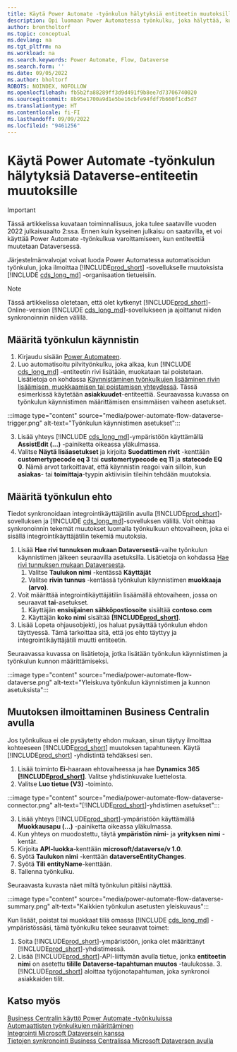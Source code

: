 ```yaml
---
title: Käytä Power Automate -työnkulun hälytyksiä entiteetin muutoksille
description: Opi luomaan Power Automatessa työnkulku, joka hälyttää, kun entiteetti muuttuu Dataverse-ympäristössä.
author: brentholtorf
ms.topic: conceptual
ms.devlang: na
ms.tgt_pltfrm: na
ms.workload: na
ms.search.keywords: Power Automate, Flow, Dataverse
ms.search.form: ''
ms.date: 09/05/2022
ms.author: bholtorf
ROBOTS: NOINDEX, NOFOLLOW
ms.openlocfilehash: fb5b2fa88289ff3d9d491f9b8ee7d73706740020
ms.sourcegitcommit: 8b95e1700a9d1e5be16cbfe94fdf7b660f1cd5d7
ms.translationtype: HT
ms.contentlocale: fi-FI
ms.lasthandoff: 09/09/2022
ms.locfileid: "9461256"
---
```

# <a name="use-a-power-automate-flow-for-alerts-to-dataverse-entity-changes"></a>Käytä Power Automate -työnkulun hälytyksiä Dataverse-entiteetin muutoksille

> [!IMPORTANT]
> Tässä artikkelissa kuvataan toiminnallisuus, joka tulee saataville vuoden 2022 julkaisuaalto 2:ssa. Ennen kuin kyseinen julkaisu on saatavilla, et voi käyttää Power Automate -työnkulkua varoittamiseen, kun entiteettiä muutetaan Dataversessä.

Järjestelmänvalvojat voivat luoda Power Automatessa automatisoidun työnkulun, joka ilmoittaa [!INCLUDE[prod_short](includes/prod_short.md)] -sovellukselle muutoksista [!INCLUDE [cds_long_md](includes/cds_long_md.md)] -organisaation tietueisiin.

> [!NOTE]
> Tässä artikkelissa oletetaan, että olet kytkenyt [!INCLUDE[prod_short](includes/prod_short.md)]-Online-version [!INCLUDE [cds_long_md](includes/cds_long_md.md)]-sovellukseen ja ajoittanut niiden synkronoinnin niiden välillä.

## <a name="define-the-flow-trigger"></a>Määritä työnkulun käynnistin

1. Kirjaudu sisään [Power Automateen](https://flow.microsoft.com).
2. Luo automatisoitu pilvityönkulku, joka alkaa, kun [!INCLUDE [cds_long_md](includes/cds_long_md.md)] -entiteetin rivi lisätään, muokataan tai poistetaan. Lisätietoja on kohdassa [Käynnistäminen työnkulkujen lisääminen rivin lisäämisen, muokkaamisen tai poistamisen yhteydessä](/power-automate/dataverse/create-update-delete-trigger). Tässä esimerkissä käytetään **asiakkuudet**-entiteettiä. Seuraavassa kuvassa on työnkulun käynnistimen määrittämisen ensimmäisen vaiheen asetukset.

:::image type="content" source="media/power-automate-flow-dataverse-trigger.png" alt-text="Työnkulun käynnistimen asetukset":::

3. Lisää yhteys [!INCLUDE [cds_long_md](includes/cds_long_md.md)]-ympäristöön käyttämällä **AssistEdit (...)** -painiketta oikeassa yläkulmassa.
4. Valitse **Näytä lisäasetukset** ja kirjoita **Suodattimen rivit** -kenttään **customertypecode eq 3** tai **customertypecode eq 11** ja **statecode EQ 0**. Nämä arvot tarkoittavat, että käynnistin reagoi vain silloin, kun **asiakas**- tai **toimittaja**-tyypin aktiivisiin tileihin tehdään muutoksia.

## <a name="define-the-flow-condition"></a>Määritä työnkulun ehto

Tiedot synkronoidaan integrointikäyttäjätilin avulla [!INCLUDE[prod_short](includes/prod_short.md)]-sovelluksen ja [!INCLUDE [cds_long_md](includes/cds_long_md.md)]-sovelluksen välillä. Voit ohittaa synkronoinnin tekemät muutokset luomalla työnkulkuun ehtovaiheen, joka ei sisällä integrointikäyttäjätilin tekemiä muutoksia.  

1. Lisää **Hae rivi tunnuksen mukaan Dataversestä**-vaihe työnkulun käynnistimen jälkeen seuraavilla asetuksilla. Lisätietoja on kohdassa [Hae rivi tunnuksen mukaan Dataversesta](/power-automate/dataverse/get-row-id).
    1. Valitse **Taulukon nimi** -kentässä **Käyttäjät**
    2. Valitse **rivin tunnus** -kentässä työnkulun käynnistimen **muokkaaja (arvo)**.  
2. Voit määrittää integrointikäyttäjätilin lisäämällä ehtovaiheen, jossa on seuraavat **tai**-asetukset.
    1. Käyttäjän **ensisijainen sähköpostiosoite** sisältää **contoso.com** 
    2. Käyttäjän **koko nimi** sisältää **[!INCLUDE[prod_short](includes/prod_short.md)]**. 
3. Lisää Lopeta ohjausobjekti, jos haluat pysäyttää työnkulun ehdon täyttyessä. Tämä tarkoittaa sitä, että jos ehto täyttyy ja integrointikäyttäjätili muutti entiteetin.

Seuraavassa kuvassa on lisätietoja, jotka lisätään työnkulun käynnistimen ja työnkulun kunnon määrittämiseksi.

:::image type="content" source="media/power-automate-flow-dataverse.png" alt-text="Yleiskuva työnkulun käynnistimen ja kunnon asetuksista":::

## <a name="notify-business-central-about-a-change"></a>Muutoksen ilmoittaminen Business Centralin avulla

Jos työnkulkua ei ole pysäytetty ehdon mukaan, sinun täytyy ilmoittaa kohteeseen [!INCLUDE[prod_short](includes/prod_short.md)] muutoksen tapahtuneen. Käytä [!INCLUDE[prod_short](includes/prod_short.md)] -yhdistintä tehdäksesi sen.

1. Lisää toiminto **Ei**-haaraan ehtovaiheessa ja hae **Dynamics 365 [!INCLUDE[prod_short](includes/prod_short.md)]**. Valitse yhdistinkuvake luettelosta. 
2. Valitse **Luo tietue (V3)** -toiminto.

:::image type="content" source="media/power-automate-flow-dataverse-connector.png" alt-text="[!INCLUDE[prod_short](includes/prod_short.md)]-yhdistimen asetukset":::

3. Lisää yhteys [!INCLUDE[prod_short](includes/prod_short.md)]-ympäristöön käyttämällä **Muokkausapu (...)** -painiketta oikeassa yläkulmassa.
4. Kun yhteys on muodostettu, täytä **ympäristön nimi**- ja **yrityksen nimi** -kentät.
5. Kirjoita **API-luokka**-kenttään **microsoft/dataverse/v 1.0**.
6. Syötä **Taulukon nimi** -kenttään **dataverseEntityChanges**.
7. Syötä **Tili** **entityName**-kenttään.
8. Tallenna työnkulku.

Seuraavasta kuvasta näet miltä työnkulun pitäisi näyttää.

:::image type="content" source="media/power-automate-flow-dataverse-summary.png" alt-text="Kaikkien työnkulun asetusten yleiskuvaus":::

Kun lisäät, poistat tai muokkaat tiliä omassa [!INCLUDE [cds_long_md](includes/cds_long_md.md)] -ympäristössäsi, tämä työnkulku tekee seuraavat toimet:

1. Soita [!INCLUDE[prod_short](includes/prod_short.md)]-ympäristöön, jonka olet määrittänyt [!INCLUDE[prod_short](includes/prod_short.md)]-yhdistimessä. 
2. Lisää [!INCLUDE[prod_short](includes/prod_short.md)]-API-liittymän avulla tietue, jonka **entiteetin nimi** on asetettu **tilille** **Dataverse-tapahtuman muutos** -taulukossa. 3. [!INCLUDE[prod_short](includes/prod_short.md)] aloittaa työjonotapahtuman, joka synkronoi asiakkaiden tilit.

## <a name="see-also"></a>Katso myös

[Business Centralin käyttö Power Automate -työnkuluissa](across-how-use-financials-data-source-flow.md)  
[Automaattisten työnkulkujen määrittäminen](/business-central/dev-itpro/powerplatform/automate-workflows)  
[Integrointi Microsoft Dataversein kanssa](admin-common-data-service.md)  
[Tietojen synkronointi Business Centralissa Microsoft Dataversen avulla](admin-synchronizing-business-central-and-sales.md)  
